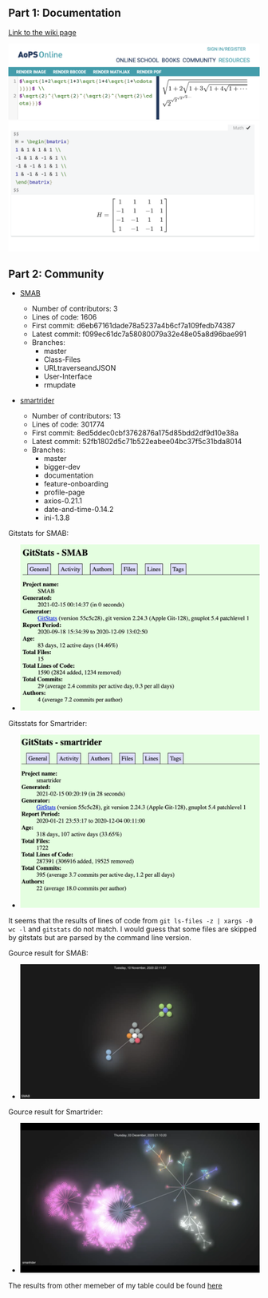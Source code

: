 ## Part 1: Documentation

[Link to the wiki page](https://github.com/Tyromancer/oss-repo-template/wiki)

![formulae](formulae.png)
![hadamard matrix](hadamard.png)

## Part 2: Community

- [SMAB](https://github.com/seanmiller969/smab)

  - Number of contributors: 3
  - Lines of code: 1606
  - First commit: d6eb67161dade78a5237a4b6cf7a109fedb74387
  - Latest commit: f099ec61dc7a58080079a32e48e05a8d96bae991
  - Branches:
    - master
    - Class-Files
    - URLtraverseandJSON
    - User-Interface
    - rmupdate

- [smartrider](https://rcos.io/projects/sirmammingtonham/smartrider/profile)
  - Number of contributors: 13
  - Lines of code: 301774
  - First commit: 8ed5ddec0cbf3762876a175d85bdd2df9d10e38a
  - Latest commit: 52fb1802d5c71b522eabee04bc37f5c31bda8014
  - Branches:
    - master
    - bigger-dev
    - documentation
    - feature-onboarding
    - profile-page
    - axios-0.21.1
    - date-and-time-0.14.2
    - ini-1.3.8

Gitstats for SMAB:

- ![](smab.png)

Gitsstats for Smartrider:

- ![](smartrider.png)

It seems that the results of lines of code from `git ls-files -z | xargs -0 wc -l` and `gitstats` do not match.
I would guess that some files are skipped by gitstats but are parsed by the command line version.

Gource result for SMAB:

- ![](smab-gource.png)

Gource result for Smartrider:

- ![](smartrider-gource.png)

The results from other memeber of my table could be found [here](https://github.com/ez-ant/oss-repo-template/blob/master/labs/lab-03/lab03.md)

